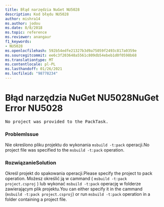 ```yaml
---
title: Błąd narzędzia NuGet NU5028
description: Kod błędu NU5028
author: mishra14
ms.author: jodou
ms.date: 8/8/2018
ms.topic: reference
ms.reviewer: anangaur
f1_keywords:
- NU5028
ms.openlocfilehash: 592b54edfe21327b3d9a75059f2493c817a0359e
ms.sourcegitcommit: ee6c3f203648a5561c809db54ebeb1d0f0598b68
ms.translationtype: MT
ms.contentlocale: pl-PL
ms.lasthandoff: 01/26/2021
ms.locfileid: "98778234"
---
```

# <a name="nuget-error-nu5028"></a><span data-ttu-id="c8634-103">Błąd narzędzia NuGet NU5028</span><span class="sxs-lookup"><span data-stu-id="c8634-103">NuGet Error NU5028</span></span>
<pre>No project was provided to the PackTask.</pre>

### <a name="issue"></a><span data-ttu-id="c8634-104">Problem</span><span class="sxs-lookup"><span data-stu-id="c8634-104">Issue</span></span>

<span data-ttu-id="c8634-105">Nie określono pliku projektu do wykonania `msbuild -t:pack` operacji.</span><span class="sxs-lookup"><span data-stu-id="c8634-105">No project file was specified to the `msbuild -t:pack` operation.</span></span>


### <a name="solution"></a><span data-ttu-id="c8634-106">Rozwiązanie</span><span class="sxs-lookup"><span data-stu-id="c8634-106">Solution</span></span>

<span data-ttu-id="c8634-107">Określ projekt do spakowania operacji.</span><span class="sxs-lookup"><span data-stu-id="c8634-107">Please specify the project to pack operation.</span></span>  <span data-ttu-id="c8634-108">Możesz określić ją w cammand ( `msbuild -t:pack project.csproj` ) lub wykonać `msbuild -t:pack` operację w folderze zawierającym plik projektu.</span><span class="sxs-lookup"><span data-stu-id="c8634-108">You can either specify it in the cammand (`msbuild -t:pack project.csproj`) or run `msbuild -t:pack` operation in a folder containing a project file.</span></span>

